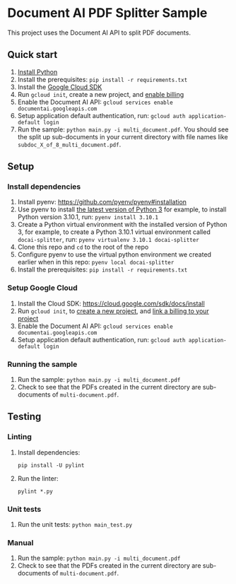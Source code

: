 # Document AI PDF Splitter Sample

This project uses the Document AI API to split PDF documents.

## Quick start

1.  [Install Python](https://www.python.org/downloads/)
1.  Install the prerequisites: `pip install -r requirements.txt`
1.  Install the [Google Cloud SDK](https://cloud.google.com/sdk/docs/install)
1.  Run `gcloud init`, create a new project, and
    [enable billing](https://cloud.google.com/billing/docs/how-to/modify-project#enable_billing_for_a_project)
1.  Enable the Document AI API: `gcloud services enable
    documentai.googleapis.com`
1.  Setup application default authentication, run: `gcloud auth
    application-default login`
1.  Run the sample: `python main.py -i multi_document.pdf`. You
    should see the split up sub-documents in your current directory with file
    names like `subdoc_X_of_8_multi_document.pdf`.

## Setup

### Install dependencies

1.  Install pyenv: https://github.com/pyenv/pyenv#installation
1.  Use pyenv to install
    [the latest version of Python 3](https://www.python.org/downloads/) for
    example, to install Python version 3.10.1, run: `pyenv install 3.10.1`
1.  Create a Python virtual environment with the installed version of Python 3,
    for example, to create a Python 3.10.1 virtual environment called
    `docai-splitter`, run: `pyenv virtualenv 3.10.1 docai-splitter`
1.  Clone this repo and `cd` to the root of the repo
1.  Configure pyenv to use the virtual python environment we created earlier
    when in this repo: `pyenv local docai-splitter`
1.  Install the prerequisites: `pip install -r requirements.txt`

### Setup Google Cloud

1.  Install the Cloud SDK: https://cloud.google.com/sdk/docs/install
1.  Run `gcloud init`, to
    [create a new project](https://cloud.google.com/resource-manager/docs/creating-managing-projects#creating_a_project),
    and
    [link a billing to your project](https://cloud.google.com/sdk/gcloud/reference/billing)
1.  Enable the Document AI API: `gcloud services enable
    documentai.googleapis.com`
1.  Setup application default authentication, run: `gcloud auth
    application-default login`

### Running the sample

1.  Run the sample: `python main.py -i multi_document.pdf`
1.  Check to see that the PDFs created in the current directory are
    sub-documents of `multi-document.pdf`.

## Testing

### Linting

1.  Install dependencies:

    ```
    pip install -U pylint
    ```

1.  Run the linter:

    ```
    pylint *.py
    ```

### Unit tests

1.  Run the unit tests: `python main_test.py`

### Manual

1.  Run the sample: `python main.py -i multi_document.pdf`
1.  Check to see that the PDFs created in the current directory are
    sub-documents of `multi-document.pdf`.
